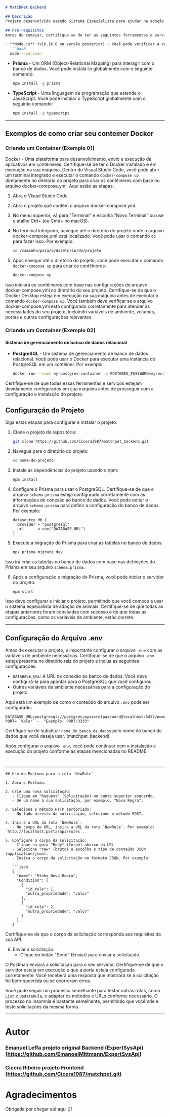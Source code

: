 ```markdown
# MatchPet Backend

## Descrição
Projeto desenvolvido usando Sistema Especialista para ajudar na adoção de animais de estimação.

## Pré-requisitos
Antes de começar, certifique-se de ter as seguintes ferramentas e serviços instalados e configurados em sua máquina:

- **Node.js** (v16.16.0 ou versão posterior) - Você pode verificar a versão do Node.js instalada com o seguinte comando:
  ```bash
  node --version
  ```

- **Prisma** - Um ORM (Object-Relational Mapping) para interagir com o banco de dados. Você pode instalá-lo globalmente com o seguinte comando:
  ```bash
  npm install -g prisma
  ```

- **TypeScript** - Uma linguagem de programação que estende o JavaScript. Você pode instalar o TypeScript globalmente com o seguinte comando:
  ```bash
  npm install -g typescript
  ```
_____________________________________________________________________________________________________________________
## Exemplos de como criar seu conteiner Docker

### Criando um Container (Exemplo 01)

Docker - Uma plataforma para desenvolvimento, envio e execução de aplicativos em contêineres. Certifique-se de ter o Docker instalado e em execução na sua máquina.
Dentro do Visual Studio Code, você pode abrir um terminal integrado e executar o comando `docker-compose up` diretamente no diretório do projeto para criar os contêineres com base no arquivo docker-compose.yml. Aqui estão as etapas:
1. Abra o Visual Studio Code.

2. Abra o projeto que contém o arquivo docker-compose.yml.

3. No menu superior, vá para "Terminal" e escolha "Novo Terminal" ou use o atalho Ctrl+ (ou Cmd+ no macOS).

4. No terminal integrado, navegue até o diretório do projeto onde o arquivo docker-compose.yml está localizado. Você pode usar o comando `cd` para fazer isso. Por exemplo:

   ```bash
   cd /caminho/para/o/diretorio/do/projeto
   ```

5. Após navegar até o diretório do projeto, você pode executar o comando `docker-compose up` para criar os contêineres:

   ```bash
   docker-compose up
   ```

Isso iniciará os contêineres com base nas configurações do arquivo docker-compose.yml no diretório do seu projeto. Certifique-se de que o Docker Desktop esteja em execução na sua máquina antes de executar o comando `docker-compose up`. Você também deve verificar se o arquivo docker-compose.yml está configurado corretamente para atender às necessidades do seu projeto, incluindo variáveis de ambiente, volumes, portas e outras configurações relevantes.

### Criando um Container (Exemplo 02)

#### Sistema de gerenciamento de banco de dados relacional

- **PostgreSQL** - Um sistema de gerenciamento de banco de dados relacional. Você pode usar o Docker para executar uma instância do PostgreSQL em um contêiner. Por exemplo:
   ```bash
   docker run --name my-postgres-container -e POSTGRES_PASSWORD=mysecretpassword -d -p 5432:5432 postgres
   ```

Certifique-se de que todas essas ferramentas e serviços estejam devidamente configurados em sua máquina antes de prosseguir com a configuração e instalação do projeto.

## Configuração do Projeto
Siga estas etapas para configurar e instalar o projeto:

1. Clone o projeto do repositório:

   ```bash
   git clone https://github.com/Cicera1987/matchpet_backend.git
   ```

2. Navegue para o diretório do projeto:

   ```bash
   cd nome-do-projeto
   ```

3. Instale as dependências do projeto usando o npm:

   ```bash
   npm install
   ```

4. Configure o Prisma para usar o PostgreSQL. Certifique-se de que o arquivo `schema.prisma` esteja configurado corretamente com as informações de conexão ao banco de dados. Você pode editar o arquivo `schema.prisma` para definir a configuração do banco de dados. Por exemplo:

   ```prisma
   datasource db {
     provider = "postgresql"
     url      = env("DATABASE_URL")
   }
   ```

5. Execute a migração do Prisma para criar as tabelas no banco de dados:

   ```bash
   npx prisma migrate dev
   ```

Isso irá criar as tabelas no banco de dados com base nas definições do Prisma em seu arquivo `schema.prisma`.

6. Após a configuração e migração do Prisma, você pode iniciar o servidor do projeto:

   ```bash
   npm start
   ```

Isso deve configurar e iniciar o projeto, permitindo que você comece a usar o sistema especialista de adoção de animais. Certifique-se de que todas as etapas anteriores foram concluídas com sucesso e de que todas as configurações, como as variáveis de ambiente, estão correte.


_____________________________________________________________________________________________________________________
## Configuração do Arquivo .env

Antes de executar o projeto, é importante configurar o arquivo `.env` com as variáveis de ambiente necessárias. Certifique-se de que o arquivo `.env` esteja presente no diretório raiz do projeto e inclua as seguintes configurações:

- `DATABASE_URL`: A URL de conexão ao banco de dados. Você deve configurá-la para apontar para o PostgreSQL que você configurou.
- Outras variáveis de ambiente necessárias para a configuração do projeto.

Aqui está um exemplo de como o conteúdo do arquivo `.env` pode ser configurado:

```env
DATABASE_URL=postgresql://postgres:mysecretpassword@localhost:5432/nome_do_banco_de_dados
PORT= `Valor` -  "Exemplo: PORT:3333"
```

Certifique-se de substituir `nome_do_banco_de_dados` pelo nome do banco de dados que você deseja usar. (matchpet_backend)

Após configurar o arquivo `.env`, você pode continuar com a instalação e execução do projeto conforme as etapas mencionadas no README.
```

_____________________________________________________________________________________________________________________

## Uso do Postman para a rota `NewRule`

1. Abra o Postman.

2. Crie uma nova solicitação:
   - Clique em "Request" (Solicitação) no canto superior esquerdo.
   - Dê um nome à sua solicitação, por exemplo, "Nova Regra".

3. Selecione o método HTTP apropriado:
   - No lado direito da solicitação, selecione o método POST.

4. Insira a URL da rota `NewRule`:
   - No campo de URL, insira a URL da rota `NewRule`. Por exemplo: `http://localhost:porta/api/rules`.

5. Configure o corpo da solicitação:
   - Clique na guia "Body" (Corpo) abaixo da URL.
   - Selecione "raw" (bruto) e escolha o tipo de conteúdo JSON (application/json).
   - Insira o corpo da solicitação no formato JSON. Por exemplo:

   ```json
   {
     "name": "Minha Nova Regra",
     "Condition": [
       {
         "id_rule": 1,
         "outra_propriedade": "valor"
       },
       {
         "id_rule": 2,
         "outra_propriedade": "valor"
       }
     ]
   }
   ```

   Certifique-se de que o corpo da solicitação corresponda aos requisitos da sua API.

6. Enviar a solicitação:
   - Clique no botão "Send" (Enviar) para enviar a solicitação.

O Postman enviará a solicitação para o seu servidor. Certifique-se de que o servidor esteja em execução e que a porta esteja configurada corretamente. Você receberá uma resposta que mostrará se a solicitação foi bem-sucedida ou se ocorreram erros.

Você pode seguir um processo semelhante para testar outras rotas, como `List` e `UpdateRule`, e adaptar os métodos e URLs conforme necessário. O processo no Insomnia é bastante semelhante, permitindo que você crie e teste solicitações da mesma forma.

_____________________________________________________________________________________________________________________

# Autor

### Emanuel Leffa projeto original Backend (ExpertSysApi) (https://github.com/EmanoelMittmann/ExpertSysApi)
### Cicera Ribeiro projeto Frontend (https://github.com/Cicera1987/matchpet.git)


# Agradecimentos

Obrigada por chegar até aqui ;)!


